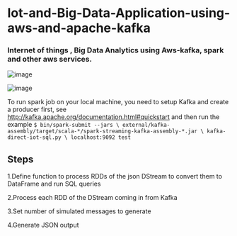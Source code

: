 
# Iot-and-Big-Data-Application-using-aws-and-apache-kafka

### Internet of things , Big Data Analytics using Aws-kafka, spark and other aws services.

![image](https://user-images.githubusercontent.com/48589838/77175766-22ae6480-6ae9-11ea-81c7-365aa49856cb.png)




![image](https://user-images.githubusercontent.com/48589838/77175943-61dcb580-6ae9-11ea-87ff-c41302b153c1.png)




 To run spark job on your local machine, you need to setup Kafka and create a producer first, see
 http://kafka.apache.org/documentation.html#quickstart
 and then run the example
    `$ bin/spark-submit --jars \
      external/kafka-assembly/target/scala-*/spark-streaming-kafka-assembly-*.jar \
      kafka-direct-iot-sql.py \
      localhost:9092 test`

## Steps

 1.Define function to process RDDs of the json DStream to convert them to DataFrame and run SQL queries
    

 2.Process each RDD of the DStream coming in from Kafka


 3.Set number of simulated messages to generate


 4.Generate JSON output

